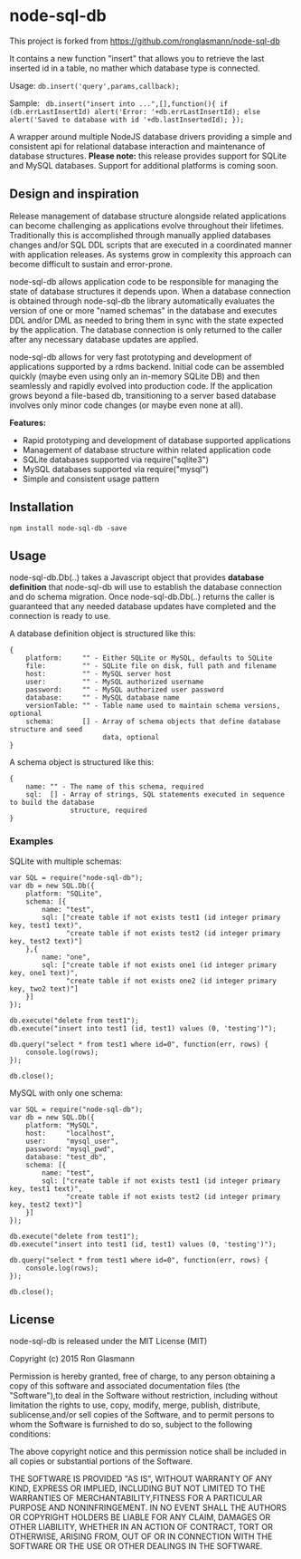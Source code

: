 # node-sql-db

This project is forked from https://github.com/ronglasmann/node-sql-db

It contains a new function "insert" that allows you to retrieve the last inserted id in a table, no mather which database type is connected.

Usage:
<code>db.insert('query',params,callback);</code>

Sample:
<code>
 db.insert("insert into ...",[],function(){
            if (db.errLastInsertId)
              alert('Error: '+db.errLastInsertId);
            else
              alert('Saved to database with id '+db.lastInsertedId);
          });
</code>


A wrapper around multiple NodeJS database drivers providing a simple and consistent api for relational database interaction and maintenance of database structures. **Please note:** this release provides support for SQLite and MySQL databases.  Support for additional platforms is coming soon.

## Design and inspiration

Release management of database structure alongside related applications can become challenging as applications evolve throughout their lifetimes.  Traditionally this is accomplished through manually applied databases changes and/or SQL DDL scripts that are executed in a coordinated manner with application releases.  As systems grow in complexity this approach can become difficult to sustain and error-prone.

node-sql-db allows application code to be responsible for managing the state of database structures it depends upon.  When a database connection is obtained through node-sql-db the library automatically evaluates the version of one or more "named schemas" in the database and executes DDL and/or DML as needed to bring them in sync with the state expected by the application.  The database connection is only returned to the caller after any necessary database updates are applied.

node-sql-db allows for very fast prototyping and development of applications supported by a rdms backend.  Initial code can be assembled quickly (maybe even using only an in-memory SQLite DB) and then seamlessly and rapidly evolved into production code.  If the application grows beyond a file-based db, transitioning to a server based database involves only minor code changes (or maybe even none at all). 

**Features:**

 * Rapid prototyping and development of database supported applications
 * Management of database structure within related application code 
 * SQLite databases supported via require("sqlite3")
 * MySQL databases supported via require("mysql")
 * Simple and consistent usage pattern
 
## Installation

    npm install node-sql-db -save

## Usage

node-sql-db.Db(..) takes a Javascript object that provides **database definition** that node-sql-db will use to establish the database connection and do schema migration.  Once node-sql-db.Db(..) returns the caller is guaranteed that any needed database updates have completed and the connection is ready to use.

A database definition object is structured like this:

    {
        platform:     "" - Either SQLite or MySQL, defaults to SQLite
        file:         "" - SQLite file on disk, full path and filename
        host:         "" - MySQL server host
        user:         "" - MySQL authorized username
        password:     "" - MySQL authorized user password
        database:     "" - MySQL database name
        versionTable: "" - Table name used to maintain schema versions, optional
        schema:       [] - Array of schema objects that define database structure and seed 
                           data, optional
    }

A schema object is structured like this:

    {
        name: "" - The name of this schema, required
        sql:  [] - Array of strings, SQL statements executed in sequence to build the database 
                   structure, required
    }

### Examples

SQLite with multiple schemas:

    var SQL = require("node-sql-db");
    var db = new SQL.Db({
        platform: "SQLite",
        schema: [{
            name: "test",
            sql: ["create table if not exists test1 (id integer primary key, test1 text)",
                  "create table if not exists test2 (id integer primary key, test2 text)"]
        },{
            name: "one",
            sql: ["create table if not exists one1 (id integer primary key, one1 text)",
                  "create table if not exists one2 (id integer primary key, two2 text)"]
        }]
    });
    
    db.execute("delete from test1");
    db.execute("insert into test1 (id, test1) values (0, 'testing')");

    db.query("select * from test1 where id=0", function(err, rows) {
        console.log(rows);
    });

    db.close();

MySQL with only one schema:

    var SQL = require("node-sql-db");
    var db = new SQL.Db({
        platform: "MySQL",
        host:     "localhost",
        user:     "mysql_user",
        password: "mysql_pwd",
        database: "test_db",
        schema: [{
            name: "test",
            sql: ["create table if not exists test1 (id integer primary key, test1 text)",
                  "create table if not exists test2 (id integer primary key, test2 text)"]
        }]
    });
    
    db.execute("delete from test1");
    db.execute("insert into test1 (id, test1) values (0, 'testing')");

    db.query("select * from test1 where id=0", function(err, rows) {
        console.log(rows);
    });

    db.close();

## License

node-sql-db is released under the MIT License (MIT)

Copyright (c) 2015 Ron Glasmann

Permission is hereby granted, free of charge, to any person obtaining a copy of this software and associated documentation files (the "Software"),to deal in the Software without restriction, including without limitation the rights to use, copy, modify, merge, publish, distribute, sublicense,and/or sell copies of the Software, and to permit persons to whom the Software is furnished to do so, subject to the following conditions:

The above copyright notice and this permission notice shall be included in all copies or substantial portions of the Software.

THE SOFTWARE IS PROVIDED "AS IS", WITHOUT WARRANTY OF ANY KIND, EXPRESS OR IMPLIED, INCLUDING BUT NOT LIMITED TO THE WARRANTIES OF MERCHANTABILITY,FITNESS FOR A PARTICULAR PURPOSE AND NONINFRINGEMENT. IN NO EVENT SHALL THE AUTHORS OR COPYRIGHT HOLDERS BE LIABLE FOR ANY CLAIM, DAMAGES OR OTHER LIABILITY, WHETHER IN AN ACTION OF CONTRACT, TORT OR OTHERWISE, ARISING FROM, OUT OF OR IN CONNECTION WITH THE SOFTWARE OR THE USE OR OTHER DEALINGS IN THE SOFTWARE.
